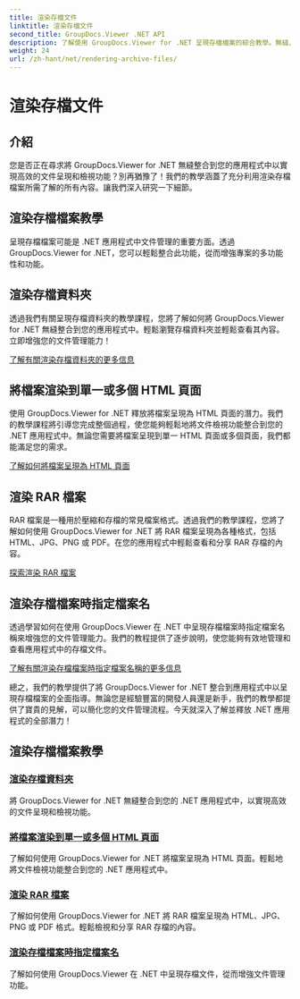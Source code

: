 ```yaml
---
title: 渲染存檔文件
linktitle: 渲染存檔文件
second_title: GroupDocs.Viewer .NET API
description: 了解使用 GroupDocs.Viewer for .NET 呈現存檔檔案的綜合教學。無縫、有效率地整合到您的 .NET 應用程式中。
weight: 24
url: /zh-hant/net/rendering-archive-files/
---
```


# 渲染存檔文件

## 介紹

您是否正在尋求將 GroupDocs.Viewer for .NET 無縫整合到您的應用程式中以實現高效的文件呈現和檢視功能？別再猶豫了！我們的教學涵蓋了充分利用渲染存檔檔案所需了解的所有內容。讓我們深入研究一下細節。

## 渲染存檔檔案教學

呈現存檔檔案可能是 .NET 應用程式中文件管理的重要方面。透過 GroupDocs.Viewer for .NET，您可以輕鬆整合此功能，從而增強專案的多功能性和功能。

## 渲染存檔資料夾

透過我們有關呈現存檔資料夾的教學課程，您將了解如何將 GroupDocs.Viewer for .NET 無縫整合到您的應用程式中。輕鬆瀏覽存檔資料夾並輕鬆查看其內容。立即增強您的文件管理能力！

[了解有關渲染存檔資料夾的更多信息](./render-archive-folder/)

## 將檔案渲染到單一或多個 HTML 頁面

使用 GroupDocs.Viewer for .NET 釋放將檔案呈現為 HTML 頁面的潛力。我們的教學課程將引導您完成整個過程，使您能夠輕鬆地將文件檢視功能整合到您的 .NET 應用程式中。無論您需要將檔案呈現到單一 HTML 頁面或多個頁面，我們都能滿足您的需求。

[了解如何將檔案呈現為 HTML 頁面](./render-archives-html/)

## 渲染 RAR 檔案

RAR 檔案是一種用於壓縮和存檔的常見檔案格式。透過我們的教學課程，您將了解如何使用 GroupDocs.Viewer for .NET 將 RAR 檔案呈現為各種格式，包括 HTML、JPG、PNG 或 PDF。在您的應用程式中輕鬆查看和分享 RAR 存檔的內容。

[探索渲染 RAR 檔案](./render-rar/)

## 渲染存檔檔案時指定檔案名

透過學習如何在使用 GroupDocs.Viewer 在 .NET 中呈現存檔檔案時指定檔案名稱來增強您的文件管理能力。我們的教程提供了逐步說明，使您能夠有效地管理和查看應用程式中的存檔文件。

[了解有關渲染存檔檔案時指定檔案名稱的更多信息](./specify-filename-render-archive/)

總之，我們的教學提供了將 GroupDocs.Viewer for .NET 整合到應用程式中以呈現存檔檔案的全面指導。無論您是經驗豐富的開發人員還是新手，我們的教學都提供了寶貴的見解，可以簡化您的文件管理流程。今天就深入了解並釋放 .NET 應用程式的全部潛力！
## 渲染存檔檔案教學
### [渲染存檔資料夾](./render-archive-folder/)
將 GroupDocs.Viewer for .NET 無縫整合到您的 .NET 應用程式中，以實現高效的文件呈現和檢視功能。
### [將檔案渲染到單一或多個 HTML 頁面](./render-archives-html/)
了解如何使用 GroupDocs.Viewer for .NET 將檔案呈現為 HTML 頁面。輕鬆地將文件檢視功能整合到您的 .NET 應用程式中。
### [渲染 RAR 檔案](./render-rar/)
了解如何使用 GroupDocs.Viewer for .NET 將 RAR 檔案呈現為 HTML、JPG、PNG 或 PDF 格式。輕鬆檢視和分享 RAR 存檔的內容。
### [渲染存檔檔案時指定檔案名](./specify-filename-render-archive/)
了解如何使用 GroupDocs.Viewer 在 .NET 中呈現存檔文件，從而增強文件管理功能。